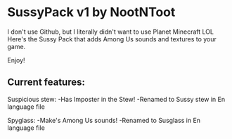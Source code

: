 # SussyPack v1 by NootNToot
I don't use Github, but I literally didn't want to use Planet Minecraft LOL
Here's the Sussy Pack that adds Among Us sounds and textures to your game.

Enjoy!

Current features:
-
Suspicious stew:
-Has Imposter in the Stew!
-Renamed to Sussy stew in En language file

Spyglass:
-Make's Among Us sounds!
-Renamed to Susglass in En language file

